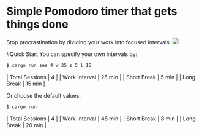 # Simple Pomodoro timer that gets things done

Stop procrastination by dividing your work into focused intervals.
![](pomodemo.gif)

#Quick Start
You can specify your own intervals by:
``` sh
$ cargo run ses 4 w 25 s 5 l 15
```
| Total Sessions   | 4          |
| Work Interval    | 25 min     |
| Short Break      | 5 min      |
| Long Break       | 15 min     |

Or choose the default values:
``` sh
$ cargo run 
```
| Total Sessions   | 4          |
| Work Interval    | 45 min     |
| Short Break      | 8 min      |
| Long Break       | 20 min     |

